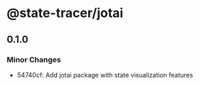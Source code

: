# @state-tracer/jotai

## 0.1.0

### Minor Changes

- 54740cf: Add jotai package with state visualization features
